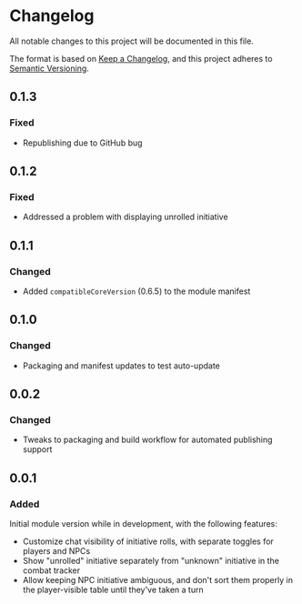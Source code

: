 # Changelog

All notable changes to this project will be documented in this file.

The format is based on [Keep a Changelog](https://keepachangelog.com/en/1.0.0/),
and this project adheres to [Semantic Versioning](https://semver.org/spec/v2.0.0.html).

## 0.1.3

### Fixed

-   Republishing due to GitHub bug

## 0.1.2

### Fixed

-   Addressed a problem with displaying unrolled initiative

## 0.1.1

### Changed

-   Added `compatibleCoreVersion` (0.6.5) to the module manifest

## 0.1.0

### Changed

-   Packaging and manifest updates to test auto-update

## 0.0.2

### Changed

-   Tweaks to packaging and build workflow for automated publishing support

## 0.0.1

### Added

Initial module version while in development, with the following features:

-   Customize chat visibility of initiative rolls, with separate toggles for players and NPCs
-   Show "unrolled" initiative separately from "unknown" initiative in the combat tracker
-   Allow keeping NPC initiative ambiguous, and don't sort them properly in the player-visible table until they've taken a turn
